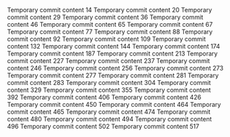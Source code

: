 Temporary commit content 14
Temporary commit content 20
Temporary commit content 29
Temporary commit content 36
Temporary commit content 46
Temporary commit content 65
Temporary commit content 67
Temporary commit content 77
Temporary commit content 88
Temporary commit content 92
Temporary commit content 109
Temporary commit content 132
Temporary commit content 144
Temporary commit content 174
Temporary commit content 187
Temporary commit content 213
Temporary commit content 227
Temporary commit content 237
Temporary commit content 246
Temporary commit content 256
Temporary commit content 273
Temporary commit content 277
Temporary commit content 281
Temporary commit content 283
Temporary commit content 304
Temporary commit content 329
Temporary commit content 355
Temporary commit content 392
Temporary commit content 406
Temporary commit content 426
Temporary commit content 450
Temporary commit content 464
Temporary commit content 465
Temporary commit content 474
Temporary commit content 480
Temporary commit content 494
Temporary commit content 496
Temporary commit content 502
Temporary commit content 517
